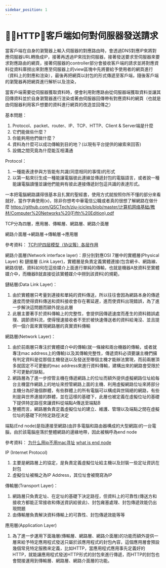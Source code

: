 ```yaml
---
sidebar_position: 1
---
```



# HTTP：客戶端如何對伺服器發送請求

當客戶端在自身的瀏覽器上輸入伺服器的對應路由時，會透過DNS對應IP來將對應伺服器URL轉換成IP，接著再透過IP來找到伺服器，接著發送要求至伺服器來要求對應路由的網頁，接著伺服器的controller部分會接收客戶端的請求並將對應資料從資料庫撈出來對應至伺服器上的view區塊中先將要給予使用者的網頁進行（資料上的對應和渲染），最後再把網頁以封包的形式傳遞至客戶端，隨後客戶端的瀏覽器再把網頁進行解析以及渲染，

當客戶端需要從伺服器獲取資料時，便會利用對應路由從伺服器端獲取資料並讓其回傳資料並於自身瀏覽器進行渲染或著由伺服器回傳帶有對應資料的網頁（也就是由伺服器利用客戶想要的資料進行網頁的改造並回傳之）



基本問題：
1. Protocol、packet、router、IP、TCP、HTTP、Client & Server端是什麼
2. 它們能做些什麼？
3. 你能夠用他們做什麼？
4. 資料為什麼可以成功傳輸到目的地？(以現有平台提供的線索來回答)
5. 設備之間究竟為什麼能互相溝通


Protocol：
1. 一種能表達參與方皆能有共識(同意相同的事情)的形式
2. 以第一點來衍生成一種能讓電腦彼此連線並傳遞封包的電腦語言，或者說一種能讓電腦讀懂並讓他們能夠有彼此連接傳遞封包這共識的表達形式。

一本把電腦網路講得很基本且扎實的聖經書，使用方式就按照你所不懂的部分來看就好，當作字典使用(x)，除非你想考中華電信公職或者真的很想了解網路在做什麼
https://github.com/QSCTech/zju-icicles/blob/master/计算机网络基础/教材/Computer%20Networks%20(Fifth%20Edition).pdf

TCP分為四層，應用層、傳輸層、網路層、網路介面層

網路介面層->網路層->傳輸層->應用層

參考資料：
[TCP/IP四层模型（协议簇）各层作用](https://segmentfault.com/a/1190000022946409)


網路介面層(Network interface layer)：原分別對應OSI 7層中的實體層(Physical Layer) 和 鏈接層 (Link Layer)，實體層是負責定義實體連接(包含網卡、網路線、網路信號、資料如何在這些媒介上面進行單純的傳輸，也就是機器A放資料至實體媒介中，而機器B就直接從該實體媒介中撈到該資料)的規範，


鏈結層(Data Link Layer)：
1. 由於實體層只考量到連接和單純的資料傳送，所以往往會因為網路本身的傳遞速度而使得資料傳送和資料接收會存在著延遲，進而使資料出現錯誤，為了進一步解決這問題而額外提出此層
2. 此層主要著手於資料傳輸上的完整性，會提供因傳遞速度而產生的資料錯誤處理、調節資料流，使得慢速接收者不至於被快速傳送者的資料給淹沒、並且提供一個介面來實現網路層的真實資料傳輸





網路層(Network Layer)：
1. 由於前兩層只專注於實體媒介中的傳輸(就一條線和兩台機器的傳輸，或者就專注mac address上的傳輸)以及其傳輸完整性，傳遞資料必須要讓主機們擁有判定資料是從那個主機發送以及發送至哪個主機才能辦法實現，而前兩層頂多就固定不可更動的mac address來進行資料傳輸，建構出來的網路會受限於不可更動的缺點，
2. 網路層為了進一步控管主機在傳遞網路上的位址而額外提供虛擬網路位址給每台主機當作網路上的地址來控管網路上面的主機、利用虛擬網路位址來將部分主機分為好幾個群體，有些群體上的所有電腦可以構成與世隔絕的網路，有些則是與世界連接的群體，並在這樣的基礎下，此層也被定義在虛擬位址的基礎下提供特定路徑來讓資料從端點A傳送至端點B
3. 整體而言，網路層負責定義虛擬位址的建立、維護、管理以及端點之間在虛擬位址的基礎下的特定路徑決定

端點(End node)是指連接至網路(由許多電腦和路由器構成的大型網路)的一台電腦，由於該電腦座落於整體網路的邊緣地帶，因此被稱呼為end node


參考資料：
[为什么用ip不用mac寻址](https://blog.csdn.net/a13602955218/article/details/108311560)
[what is end node](https://en.wikipedia.org/wiki/End_system)

IP (Internet Protocol) 
1. 主要是網路層上的協定，是負責定義虛擬位址給主機以及封裝一些定址資訊在封包
2. 虛擬位址被稱之為IP Address，其位址會被簡寫為IP


傳輸層(Transport Layer)：
1.  網路層只負責定址、在定址的基礎下決定路徑，但資料上的可靠性(傳送方和接收方都能正常接收和傳送資訊給彼此)、封包雍塞處理、封包傳遞效能仍出現問題
2.  由傳輸層負責解決資料傳輸上的可靠性、封包傳遞效能等等



應用層(Application Layer)
1. 為了進一步運用下面幾層(傳輸層、網路層、網路介面層)的功能而額外提供一層來給予特定應用程式發送只屬於該應用程式的封包內容，這個應用層會預設幾個常見特定服務來定義，比如HTTP，當應用程式應用事先定義好的HTTP，就能讓應用程式發送HTTP形式的封包來進行傳遞，而HTTP的封包也會間接運用到傳輸層、網路層、網路介面層的功能。